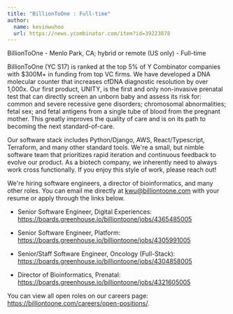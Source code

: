 ```yaml
---
title: "BillionToOne : Full-time"
author:
  name: kevinwuhoo
  url: https://news.ycombinator.com/item?id=39223878
---
```

BillionToOne - Menlo Park, CA; hybrid or remote (US only) - Full-time

BillionToOne (YC S17) is ranked at the top 5% of Y Combinator companies with $300M+ in funding from top VC firms. We have developed a DNA molecular counter that increases cfDNA diagnostic resolution by over 1,000x. Our first product, UNITY, is the first and only non-invasive prenatal test that can directly screen an unborn baby and assess its risk for: common and severe recessive gene disorders; chromosomal abnormalities; fetal sex; and fetal antigens from a single tube of blood from the pregnant mother. This greatly improves the quality of care and is on its path to becoming the next standard-of-care.

Our software stack includes Python&#x2F;Django, AWS, React&#x2F;Typescript, Terraform, and many other standard tools. We&#x27;re a small, but nimble software team that prioritizes rapid iteration and continuous feedback to evolve our product. As a biotech company, we inherently need to always work cross functionally. If you enjoy this style of work, please reach out!

We&#x27;re hiring software engineers, a director of bioinformatics, and many other roles. You can email me directly at kwu@billiontoone.com with your resume or apply through the links below.

- Senior Software Engineer, Digital Experiences: <a href="https:&#x2F;&#x2F;boards.greenhouse.io&#x2F;billiontoone&#x2F;jobs&#x2F;4365485005" rel="nofollow">https:&#x2F;&#x2F;boards.greenhouse.io&#x2F;billiontoone&#x2F;jobs&#x2F;4365485005</a>

- Senior Software Engineer, Platform: <a href="https:&#x2F;&#x2F;boards.greenhouse.io&#x2F;billiontoone&#x2F;jobs&#x2F;4305991005" rel="nofollow">https:&#x2F;&#x2F;boards.greenhouse.io&#x2F;billiontoone&#x2F;jobs&#x2F;4305991005</a>

- Senior&#x2F;Staff Software Engineer, Oncology (Full-Stack): <a href="https:&#x2F;&#x2F;boards.greenhouse.io&#x2F;billiontoone&#x2F;jobs&#x2F;4304858005" rel="nofollow">https:&#x2F;&#x2F;boards.greenhouse.io&#x2F;billiontoone&#x2F;jobs&#x2F;4304858005</a>

- Director of Bioinformatics, Prenatal: <a href="https:&#x2F;&#x2F;boards.greenhouse.io&#x2F;billiontoone&#x2F;jobs&#x2F;4321605005" rel="nofollow">https:&#x2F;&#x2F;boards.greenhouse.io&#x2F;billiontoone&#x2F;jobs&#x2F;4321605005</a>

You can view all open roles on our careers page: <a href="https:&#x2F;&#x2F;billiontoone.com&#x2F;careers&#x2F;open-positions&#x2F;" rel="nofollow">https:&#x2F;&#x2F;billiontoone.com&#x2F;careers&#x2F;open-positions&#x2F;</a>.
